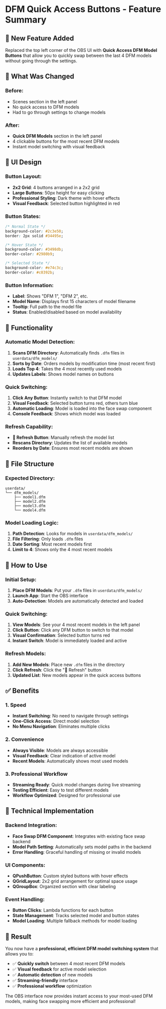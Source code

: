 # DFM Quick Access Buttons - Feature Summary

## 🎯 **New Feature Added**

Replaced the top left corner of the OBS UI with **Quick Access DFM Model Buttons** that allow you to quickly swap between the last 4 DFM models without going through the settings.

## 🔧 **What Was Changed**

### **Before:**
- Scenes section in the left panel
- No quick access to DFM models
- Had to go through settings to change models

### **After:**
- **Quick DFM Models** section in the left panel
- 4 clickable buttons for the most recent DFM models
- Instant model switching with visual feedback

## 🎨 **UI Design**

### **Button Layout:**
- **2x2 Grid**: 4 buttons arranged in a 2x2 grid
- **Large Buttons**: 50px height for easy clicking
- **Professional Styling**: Dark theme with hover effects
- **Visual Feedback**: Selected button highlighted in red

### **Button States:**
```css
/* Normal State */
background-color: #2c3e50;
border: 2px solid #34495e;

/* Hover State */
background-color: #3498db;
border-color: #2980b9;

/* Selected State */
background-color: #e74c3c;
border-color: #c0392b;
```

### **Button Information:**
- **Label**: Shows "DFM 1", "DFM 2", etc.
- **Model Name**: Displays first 15 characters of model filename
- **Tooltip**: Full path to the model file
- **Status**: Enabled/disabled based on model availability

## 🚀 **Functionality**

### **Automatic Model Detection:**
1. **Scans DFM Directory**: Automatically finds `.dfm` files in `userdata/dfm_models/`
2. **Sorts by Date**: Orders models by modification time (most recent first)
3. **Loads Top 4**: Takes the 4 most recently used models
4. **Updates Labels**: Shows model names on buttons

### **Quick Switching:**
1. **Click Any Button**: Instantly switch to that DFM model
2. **Visual Feedback**: Selected button turns red, others turn blue
3. **Automatic Loading**: Model is loaded into the face swap component
4. **Console Feedback**: Shows which model was loaded

### **Refresh Capability:**
- **🔄 Refresh Button**: Manually refresh the model list
- **Rescans Directory**: Updates the list of available models
- **Reorders by Date**: Ensures most recent models are shown

## 📁 **File Structure**

### **Expected Directory:**
```
userdata/
└── dfm_models/
    ├── model1.dfm
    ├── model2.dfm
    ├── model3.dfm
    └── model4.dfm
```

### **Model Loading Logic:**
1. **Path Detection**: Looks for models in `userdata/dfm_models/`
2. **File Filtering**: Only loads `.dfm` files
3. **Date Sorting**: Most recent models first
4. **Limit to 4**: Shows only the 4 most recent models

## 🎯 **How to Use**

### **Initial Setup:**
1. **Place DFM Models**: Put your `.dfm` files in `userdata/dfm_models/`
2. **Launch App**: Start the OBS interface
3. **Auto-Detection**: Models are automatically detected and loaded

### **Quick Switching:**
1. **View Models**: See your 4 most recent models in the left panel
2. **Click Button**: Click any DFM button to switch to that model
3. **Visual Confirmation**: Selected button turns red
4. **Instant Switch**: Model is immediately loaded and active

### **Refresh Models:**
1. **Add New Models**: Place new `.dfm` files in the directory
2. **Click Refresh**: Click the "🔄 Refresh" button
3. **Updated List**: New models appear in the quick access buttons

## ✅ **Benefits**

### **1. Speed**
- **Instant Switching**: No need to navigate through settings
- **One-Click Access**: Direct model selection
- **No Menu Navigation**: Eliminates multiple clicks

### **2. Convenience**
- **Always Visible**: Models are always accessible
- **Visual Feedback**: Clear indication of active model
- **Recent Models**: Automatically shows most used models

### **3. Professional Workflow**
- **Streaming Ready**: Quick model changes during live streaming
- **Testing Efficient**: Easy to test different models
- **Workflow Optimized**: Designed for professional use

## 🔧 **Technical Implementation**

### **Backend Integration:**
- **Face Swap DFM Component**: Integrates with existing face swap backend
- **Model Path Setting**: Automatically sets model paths in the backend
- **Error Handling**: Graceful handling of missing or invalid models

### **UI Components:**
- **QPushButton**: Custom styled buttons with hover effects
- **QGridLayout**: 2x2 grid arrangement for optimal space usage
- **QGroupBox**: Organized section with clear labeling

### **Event Handling:**
- **Button Clicks**: Lambda functions for each button
- **State Management**: Tracks selected model and button states
- **Model Loading**: Multiple fallback methods for model loading

## 🎉 **Result**

You now have a **professional, efficient DFM model switching system** that allows you to:
- ✅ **Quickly switch** between 4 most recent DFM models
- ✅ **Visual feedback** for active model selection
- ✅ **Automatic detection** of new models
- ✅ **Streaming-friendly** interface
- ✅ **Professional workflow** optimization

The OBS interface now provides instant access to your most-used DFM models, making face swapping more efficient and professional! 